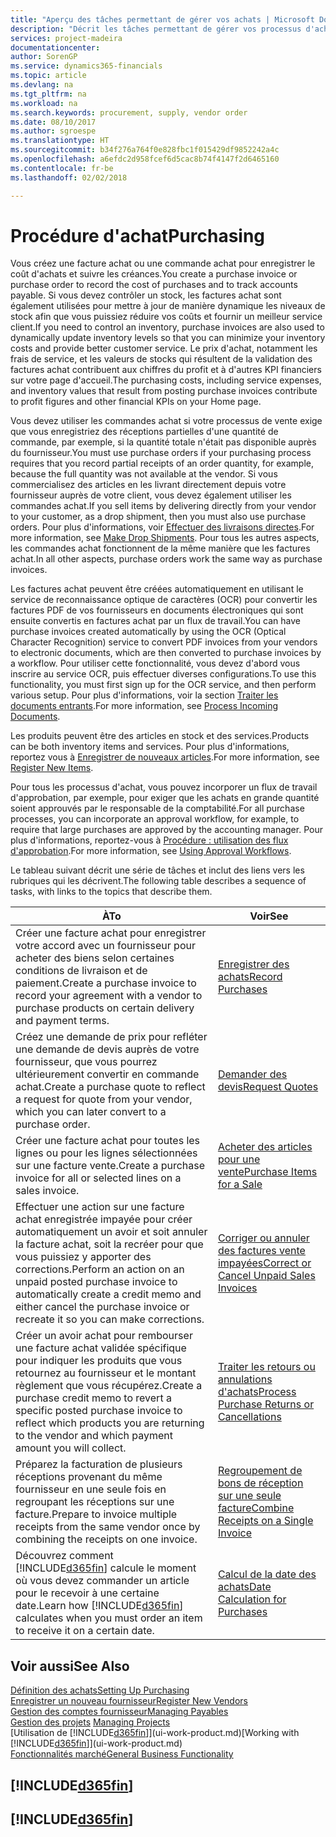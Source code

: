 ```yaml
---
title: "Aperçu des tâches permettant de gérer vos achats | Microsoft Docs"
description: "Décrit les tâches permettant de gérer vos processus d'achat ou d'approvisionnement, y compris le fonctionnement des factures achat et des commandes achat."
services: project-madeira
documentationcenter: 
author: SorenGP
ms.service: dynamics365-financials
ms.topic: article
ms.devlang: na
ms.tgt_pltfrm: na
ms.workload: na
ms.search.keywords: procurement, supply, vendor order
ms.date: 08/10/2017
ms.author: sgroespe
ms.translationtype: HT
ms.sourcegitcommit: b34f276a764f0e828fbc1f015429df9852242a4c
ms.openlocfilehash: a6efdc2d958fcef6d5cac8b74f4147f2d6465160
ms.contentlocale: fr-be
ms.lasthandoff: 02/02/2018

---
```

# <a name="purchasing"></a><span data-ttu-id="a52da-103">Procédure d'achat</span><span class="sxs-lookup"><span data-stu-id="a52da-103">Purchasing</span></span>
<span data-ttu-id="a52da-104">Vous créez une facture achat ou une commande achat pour enregistrer le coût d'achats et suivre les créances.</span><span class="sxs-lookup"><span data-stu-id="a52da-104">You create a purchase invoice or purchase order to record the cost of purchases and to track accounts payable.</span></span> <span data-ttu-id="a52da-105">Si vous devez contrôler un stock, les factures achat sont également utilisées pour mettre à jour de manière dynamique les niveaux de stock afin que vous puissiez réduire vos coûts et fournir un meilleur service client.</span><span class="sxs-lookup"><span data-stu-id="a52da-105">If you need to control an inventory, purchase invoices are also used to dynamically update inventory levels so that you can minimize your inventory costs and provide better customer service.</span></span> <span data-ttu-id="a52da-106">Le prix d'achat, notamment les frais de service, et les valeurs de stocks qui résultent de la validation des factures achat contribuent aux chiffres du profit et à d'autres KPI financiers sur votre page d'accueil.</span><span class="sxs-lookup"><span data-stu-id="a52da-106">The purchasing costs, including service expenses, and inventory values that result from posting purchase invoices contribute to profit figures and other financial KPIs on your Home page.</span></span>

<span data-ttu-id="a52da-107">Vous devez utiliser les commandes achat si votre processus de vente exige que vous enregistriez des réceptions partielles d'une quantité de commande, par exemple, si la quantité totale n'était pas disponible auprès du fournisseur.</span><span class="sxs-lookup"><span data-stu-id="a52da-107">You must use purchase orders if your purchasing process requires that you record partial receipts of an order quantity, for example, because the full quantity was not available at the vendor.</span></span> <span data-ttu-id="a52da-108">Si vous commercialisez des articles en les livrant directement depuis votre fournisseur auprès de votre client, vous devez également utiliser les commandes achat.</span><span class="sxs-lookup"><span data-stu-id="a52da-108">If you sell items by delivering directly from your vendor to your customer, as a drop shipment, then you must also use purchase orders.</span></span> <span data-ttu-id="a52da-109">Pour plus d'informations, voir [Effectuer des livraisons directes](sales-how-drop-shipment.md).</span><span class="sxs-lookup"><span data-stu-id="a52da-109">For more information, see [Make Drop Shipments](sales-how-drop-shipment.md).</span></span> <span data-ttu-id="a52da-110">Pour tous les autres aspects, les commandes achat fonctionnent de la même manière que les factures achat.</span><span class="sxs-lookup"><span data-stu-id="a52da-110">In all other aspects, purchase orders work the same way as purchase invoices.</span></span>

<span data-ttu-id="a52da-111">Les factures achat peuvent être créées automatiquement en utilisant le service de reconnaissance optique de caractères (OCR) pour convertir les factures PDF de vos fournisseurs en documents électroniques qui sont ensuite convertis en factures achat par un flux de travail.</span><span class="sxs-lookup"><span data-stu-id="a52da-111">You can have purchase invoices created automatically by using the OCR (Optical Character Recognition) service to convert PDF invoices from your vendors to electronic documents, which are then converted to purchase invoices by a workflow.</span></span> <span data-ttu-id="a52da-112">Pour utiliser cette fonctionnalité, vous devez d'abord vous inscrire au service OCR, puis effectuer diverses configurations.</span><span class="sxs-lookup"><span data-stu-id="a52da-112">To use this functionality, you must first sign up for the OCR service, and then perform various setup.</span></span> <span data-ttu-id="a52da-113">Pour plus d'informations, voir la section [Traiter les documents entrants](across-process-income-documents.md).</span><span class="sxs-lookup"><span data-stu-id="a52da-113">For more information, see [Process Incoming Documents](across-process-income-documents.md).</span></span>      

<span data-ttu-id="a52da-114">Les produits peuvent être des articles en stock et des services.</span><span class="sxs-lookup"><span data-stu-id="a52da-114">Products can be both inventory items and services.</span></span> <span data-ttu-id="a52da-115">Pour plus d'informations, reportez vous à [Enregistrer de nouveaux articles](inventory-how-register-new-items.md).</span><span class="sxs-lookup"><span data-stu-id="a52da-115">For more information, see [Register New Items](inventory-how-register-new-items.md).</span></span>

<span data-ttu-id="a52da-116">Pour tous les processus d'achat, vous pouvez incorporer un flux de travail d'approbation, par exemple, pour exiger que les achats en grande quantité soient approuvés par le responsable de la comptabilité.</span><span class="sxs-lookup"><span data-stu-id="a52da-116">For all purchase processes, you can incorporate an approval workflow, for example, to require that large purchases are approved by the accounting manager.</span></span> <span data-ttu-id="a52da-117">Pour plus d'informations, reportez-vous à [Procédure : utilisation des flux d'approbation](across-how-use-approval-workflows.md).</span><span class="sxs-lookup"><span data-stu-id="a52da-117">For more information, see [Using Approval Workflows](across-how-use-approval-workflows.md).</span></span>

<span data-ttu-id="a52da-118">Le tableau suivant décrit une série de tâches et inclut des liens vers les rubriques qui les décrivent.</span><span class="sxs-lookup"><span data-stu-id="a52da-118">The following table describes a sequence of tasks, with links to the topics that describe them.</span></span>

| <span data-ttu-id="a52da-119">À</span><span class="sxs-lookup"><span data-stu-id="a52da-119">To</span></span> | <span data-ttu-id="a52da-120">Voir</span><span class="sxs-lookup"><span data-stu-id="a52da-120">See</span></span> |
| --- | --- |
| <span data-ttu-id="a52da-121">Créer une facture achat pour enregistrer votre accord avec un fournisseur pour acheter des biens selon certaines conditions de livraison et de paiement.</span><span class="sxs-lookup"><span data-stu-id="a52da-121">Create a purchase invoice to record your agreement with a vendor to purchase products on certain delivery and payment terms.</span></span> |[<span data-ttu-id="a52da-122">Enregistrer des achats</span><span class="sxs-lookup"><span data-stu-id="a52da-122">Record Purchases</span></span>](purchasing-how-record-purchases.md) |
|<span data-ttu-id="a52da-123">Créez une demande de prix pour refléter une demande de devis auprès de votre fournisseur, que vous pourrez ultérieurement convertir en commande achat.</span><span class="sxs-lookup"><span data-stu-id="a52da-123">Create a purchase quote to reflect a request for quote from your vendor, which you can later convert to a purchase order.</span></span>|[<span data-ttu-id="a52da-124">Demander des devis</span><span class="sxs-lookup"><span data-stu-id="a52da-124">Request Quotes</span></span>](purchasing-how-request-quotes.md)|
| <span data-ttu-id="a52da-125">Créer une facture achat pour toutes les lignes ou pour les lignes sélectionnées sur une facture vente.</span><span class="sxs-lookup"><span data-stu-id="a52da-125">Create a purchase invoice for all or selected lines on a sales invoice.</span></span> |[<span data-ttu-id="a52da-126">Acheter des articles pour une vente</span><span class="sxs-lookup"><span data-stu-id="a52da-126">Purchase Items for a Sale</span></span>](purchasing-how-purchase-products-sale.md) |
| <span data-ttu-id="a52da-127">Effectuer une action sur une facture achat enregistrée impayée pour créer automatiquement un avoir et soit annuler la facture achat, soit la recréer pour que vous puissiez y apporter des corrections.</span><span class="sxs-lookup"><span data-stu-id="a52da-127">Perform an action on an unpaid posted purchase invoice to automatically create a credit memo and either cancel the purchase invoice or recreate it so you can make corrections.</span></span> |[<span data-ttu-id="a52da-128">Corriger ou annuler des factures vente impayées</span><span class="sxs-lookup"><span data-stu-id="a52da-128">Correct or Cancel Unpaid Sales Invoices</span></span>](purchasing-how-correct-cancel-unpaid-purchase-invoices.md) |
| <span data-ttu-id="a52da-129">Créer un avoir achat pour rembourser une facture achat validée spécifique pour indiquer les produits que vous retournez au fournisseur et le montant règlement que vous récupérez.</span><span class="sxs-lookup"><span data-stu-id="a52da-129">Create a purchase credit memo to revert a specific posted purchase invoice to reflect which products you are returning to the vendor and which payment amount you will collect.</span></span> |[<span data-ttu-id="a52da-130">Traiter les retours ou annulations d'achats</span><span class="sxs-lookup"><span data-stu-id="a52da-130">Process Purchase Returns or Cancellations</span></span>](purchasing-how-register-new-vendors.md) |
|<span data-ttu-id="a52da-131">Préparez la facturation de plusieurs réceptions provenant du même fournisseur en une seule fois en regroupant les réceptions sur une facture.</span><span class="sxs-lookup"><span data-stu-id="a52da-131">Prepare to invoice multiple receipts from the same vendor once by combining the receipts on one invoice.</span></span>|[<span data-ttu-id="a52da-132">Regroupement de bons de réception sur une seule facture</span><span class="sxs-lookup"><span data-stu-id="a52da-132">Combine Receipts on a Single Invoice</span></span>](purchasing-how-to-combine-receipts.md)|
| <span data-ttu-id="a52da-133">Découvrez comment [!INCLUDE[d365fin](includes/d365fin_md.md)] calcule le moment où vous devez commander un article pour le recevoir à une certaine date.</span><span class="sxs-lookup"><span data-stu-id="a52da-133">Learn how [!INCLUDE[d365fin](includes/d365fin_md.md)] calculates when you must order an item to receive it on a certain date.</span></span>|[<span data-ttu-id="a52da-134">Calcul de la date des achats</span><span class="sxs-lookup"><span data-stu-id="a52da-134">Date Calculation for Purchases</span></span>](purchasing-date-calculation-for-purchases.md)|

## <a name="see-also"></a><span data-ttu-id="a52da-135">Voir aussi</span><span class="sxs-lookup"><span data-stu-id="a52da-135">See Also</span></span>
[<span data-ttu-id="a52da-136">Définition des achats</span><span class="sxs-lookup"><span data-stu-id="a52da-136">Setting Up Purchasing</span></span>](purchasing-setup-purchasing.md)  
[<span data-ttu-id="a52da-137">Enregistrer un nouveau fournisseur</span><span class="sxs-lookup"><span data-stu-id="a52da-137">Register New Vendors</span></span>](purchasing-how-register-new-vendors.md)  
[<span data-ttu-id="a52da-138">Gestion des comptes fournisseur</span><span class="sxs-lookup"><span data-stu-id="a52da-138">Managing Payables</span></span>](payables-manage-payables.md)  
<span data-ttu-id="a52da-139">[Gestion des projets](projects-manage-projects.md)  </span><span class="sxs-lookup"><span data-stu-id="a52da-139">[Managing Projects](projects-manage-projects.md)  </span></span>  
<span data-ttu-id="a52da-140">[Utilisation de [!INCLUDE[d365fin](includes/d365fin_md.md)]](ui-work-product.md)</span><span class="sxs-lookup"><span data-stu-id="a52da-140">[Working with [!INCLUDE[d365fin](includes/d365fin_md.md)]](ui-work-product.md)</span></span>  
[<span data-ttu-id="a52da-141">Fonctionnalités marché</span><span class="sxs-lookup"><span data-stu-id="a52da-141">General Business Functionality</span></span>](ui-across-business-areas.md)

## [!INCLUDE[d365fin](includes/free_trial_md.md)]  
## [!INCLUDE[d365fin](includes/training_link_md.md)]


